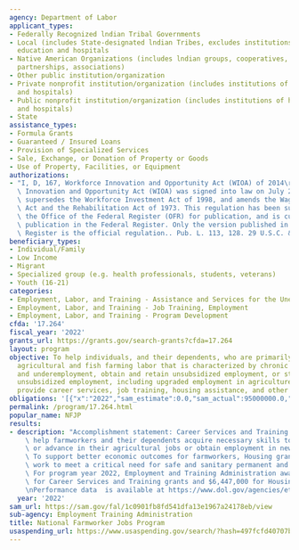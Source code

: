 ```yaml
---
agency: Department of Labor
applicant_types:
- Federally Recognized lndian Tribal Governments
- Local (includes State-designated lndian Tribes, excludes institutions of higher
  education and hospitals
- Native American Organizations (includes lndian groups, cooperatives, corporations,
  partnerships, associations)
- Other public institution/organization
- Private nonprofit institution/organization (includes institutions of higher education
  and hospitals)
- Public nonprofit institution/organization (includes institutions of higher education
  and hospitals)
- State
assistance_types:
- Formula Grants
- Guaranteed / Insured Loans
- Provision of Specialized Services
- Sale, Exchange, or Donation of Property or Goods
- Use of Property, Facilities, or Equipment
authorizations:
- "I, D, 167, Workforce Innovation and Opportunity Act (WIOA) of 2014\r\n\r\nThe Workforce\
  \ Innovation and Opportunity Act (WIOA) was signed into law on July 22, 2014.  It\
  \ supersedes the Workforce Investment Act of 1998, and amends the Wagner-Peyser\
  \ Act and the Rehabilitation Act of 1973. This regulation has been submitted to\
  \ the Office of the Federal Register (OFR) for publication, and is currently pending\
  \ publication in the Federal Register. Only the version published in the Federal\
  \ Register is the official regulation.. Pub. L. 113, 128. 29 U.S.C. &sect; 3222."
beneficiary_types:
- Individual/Family
- Low Income
- Migrant
- Specialized group (e.g. health professionals, students, veterans)
- Youth (16-21)
categories:
- Employment, Labor, and Training - Assistance and Services for the Unemployed
- Employment, Labor, and Training - Job Training, Employment
- Employment, Labor, and Training - Program Development
cfda: '17.264'
fiscal_year: '2022'
grants_url: https://grants.gov/search-grants?cfda=17.264
layout: program
objective: To help individuals, and their dependents, who are primarily employed in
  agricultural and fish farming labor that is characterized by chronic unemployment
  and underemployment, obtain and retain unsubsidized employment, or stabilize their
  unsubsidized employment, including upgraded employment in agriculture.  Grant organizations
  provide career services, job training, housing assistance, and other related assistance.
obligations: '[{"x":"2022","sam_estimate":0.0,"sam_actual":95000000.0,"usa_spending_actual":90091544.45},{"x":"2023","sam_estimate":99000000.0,"sam_actual":0.0,"usa_spending_actual":90636928.66},{"x":"2024","sam_estimate":98000000.0,"sam_actual":0.0,"usa_spending_actual":93750085.44}]'
permalink: /program/17.264.html
popular_name: NFJP
results:
- description: "Accomplishment statement: Career Services and Training grant recipients\
    \ help farmworkers and their dependents acquire necessary skills to either stabilize\
    \ or advance in their agricultural jobs or obtain employment in new industries.\
    \ To support better economic outcomes for farmworkers, Housing grant recipients\
    \ work to meet a critical need for safe and sanitary permanent and temporary housing.\
    \ For program year 2022, Employment and Training Administration awarded $88,160,000\
    \ for Career Services and Training grants and $6,447,000 for Housing grants. \n\
    \nPerformance data  is available at https://www.dol.gov/agencies/eta/agriculture/performance."
  year: '2022'
sam_url: https://sam.gov/fal/1c0901fb8fd541dfa13e1967a24178eb/view
sub-agency: Employment Training Administration
title: National Farmworker Jobs Program
usaspending_url: https://www.usaspending.gov/search/?hash=497fcfd40707b65abb3a5ebe98b0bac4
---
```

